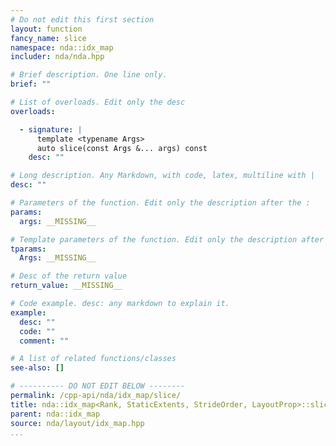 ```yaml
---
# Do not edit this first section
layout: function
fancy_name: slice
namespace: nda::idx_map
includer: nda/nda.hpp

# Brief description. One line only.
brief: ""

# List of overloads. Edit only the desc
overloads:

  - signature: |
      template <typename Args>
      auto slice(const Args &... args) const
    desc: ""

# Long description. Any Markdown, with code, latex, multiline with |
desc: ""

# Parameters of the function. Edit only the description after the :
params:
  args: __MISSING__

# Template parameters of the function. Edit only the description after the :
tparams:
  Args: __MISSING__

# Desc of the return value
return_value: __MISSING__

# Code example. desc: any markdown to explain it.
example:
  desc: ""
  code: ""
  comment: ""

# A list of related functions/classes
see-also: []

# ---------- DO NOT EDIT BELOW --------
permalink: /cpp-api/nda/idx_map/slice/
title: nda::idx_map<Rank, StaticExtents, StrideOrder, LayoutProp>::slice
parent: nda::idx_map
source: nda/layout/idx_map.hpp
...
```


